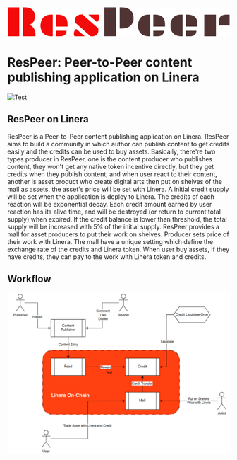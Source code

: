 ![image](webui/src/assets/ResPeer@3x.png)

# ResPeer: Peer-to-Peer content publishing application on Linera

[![Test](https://github.com/web3eye-io/res-peer/actions/workflows/test.yml/badge.svg?branch=master)](https://github.com/web3eye-io/res-peer/actions/workflows/test.yml)

## ResPeer on Linera

ResPeer is a Peer-to-Peer content publishing application on Linera. ResPeer aims to build a community in which author can publish content to get credits easily and the credits can be used to buy assets. Basically, there're two types producer in ResPeer, one is the content producer who publishes content, they won't get any native token incentive directly, but they get credits when they publish content, and when user react to their content, another is asset product who create digital arts then put on shelves of the mall as assets, the asset's price will be set with Linera. A initial credit supply will be set when the application is deploy to Linera. The credits of each reaction will be exponential decay. Each credit amount earned by user reaction has its alive time, and will be destroyed (or return to current total supply) when expired. If the credit balance is lower than threshold, the total supply will be increased with 5% of the initial supply. ResPeer provides a mall for asset producers to put their work on shelves. Producer sets price of their work with Linera. The mall have a unique setting which define the exchange rate of the credits and Linera token. When user buy assets, if they have credits, they can pay to the work with Linera token and credits.

## Workflow

![image](webui/src/assets/Workflow.png)